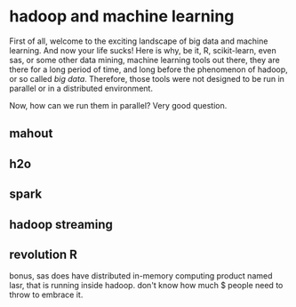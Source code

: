 hadoop and machine learning
=====
First of all, welcome to the exciting landscape of big data and machine learning. And now your life sucks!
Here is why, be it, R, scikit-learn, even sas, or some other data mining, machine learning tools out there, they are there for a long period of time, and long before the phenomenon of hadoop, or so called _big data_. Therefore, those tools were not designed to be run in parallel or in a distributed environment.

Now, how can we run them in parallel? Very good question.



## mahout


## h2o


## spark


## hadoop streaming

## revolution R


bonus, sas does have distributed in-memory computing product named lasr, that is running inside hadoop. don't know how much $ people need to throw to embrace it.
